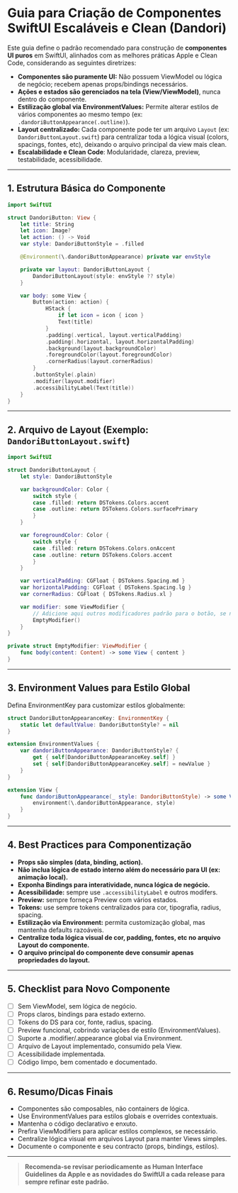 # Guia para Criação de Componentes SwiftUI Escaláveis e Clean (Dandori)

Este guia define o padrão recomendado para construção de **componentes UI puros** em SwiftUI, alinhados com as melhores práticas Apple e Clean Code, considerando as seguintes diretrizes:

- **Componentes são puramente UI:** Não possuem ViewModel ou lógica de negócio; recebem apenas props/bindings necessários.
- **Ações e estados são gerenciados na tela (View/ViewModel)**, nunca dentro do componente.
- **Estilização global via EnvironmentValues:** Permite alterar estilos de vários componentes ao mesmo tempo (ex: `.dandoriButtonAppearance(.outline)`).
- **Layout centralizado:** Cada componente pode ter um arquivo `Layout` (ex: `DandoriButtonLayout.swift`) para centralizar toda a lógica visual (colors, spacings, fontes, etc), deixando o arquivo principal da view mais clean.
- **Escalabilidade e Clean Code**: Modularidade, clareza, preview, testabilidade, acessibilidade.

---

## 1. Estrutura Básica do Componente

```swift
import SwiftUI

struct DandoriButton: View {
    let title: String
    let icon: Image?
    let action: () -> Void
    var style: DandoriButtonStyle = .filled

    @Environment(\.dandoriButtonAppearance) private var envStyle

    private var layout: DandoriButtonLayout {
        DandoriButtonLayout(style: envStyle ?? style)
    }

    var body: some View {
        Button(action: action) {
            HStack {
                if let icon = icon { icon }
                Text(title)
            }
            .padding(.vertical, layout.verticalPadding)
            .padding(.horizontal, layout.horizontalPadding)
            .background(layout.backgroundColor)
            .foregroundColor(layout.foregroundColor)
            .cornerRadius(layout.cornerRadius)
        }
        .buttonStyle(.plain)
        .modifier(layout.modifier)
        .accessibilityLabel(Text(title))
    }
}
```

---

## 2. Arquivo de Layout (Exemplo: `DandoriButtonLayout.swift`)

```swift
import SwiftUI

struct DandoriButtonLayout {
    let style: DandoriButtonStyle

    var backgroundColor: Color {
        switch style {
        case .filled: return DSTokens.Colors.accent
        case .outline: return DSTokens.Colors.surfacePrimary
        }
    }

    var foregroundColor: Color {
        switch style {
        case .filled: return DSTokens.Colors.onAccent
        case .outline: return DSTokens.Colors.accent
        }
    }

    var verticalPadding: CGFloat { DSTokens.Spacing.md }
    var horizontalPadding: CGFloat { DSTokens.Spacing.lg }
    var cornerRadius: CGFloat { DSTokens.Radius.xl }

    var modifier: some ViewModifier {
        // Adicione aqui outros modificadores padrão para o botão, se necessário
        EmptyModifier()
    }
}

private struct EmptyModifier: ViewModifier {
    func body(content: Content) -> some View { content }
}
```

---

## 3. Environment Values para Estilo Global

Defina EnvironmentKey para customizar estilos globalmente:

```swift
struct DandoriButtonAppearanceKey: EnvironmentKey {
    static let defaultValue: DandoriButtonStyle? = nil
}

extension EnvironmentValues {
    var dandoriButtonAppearance: DandoriButtonStyle? {
        get { self[DandoriButtonAppearanceKey.self] }
        set { self[DandoriButtonAppearanceKey.self] = newValue }
    }
}

extension View {
    func dandoriButtonAppearance(_ style: DandoriButtonStyle) -> some View {
        environment(\.dandoriButtonAppearance, style)
    }
}
```

---

## 4. Best Practices para Componentização

- **Props são simples (data, binding, action).**
- **Não inclua lógica de estado interno além do necessário para UI (ex: animação local).**
- **Exponha Bindings para interatividade, nunca lógica de negócio.**
- **Acessibilidade:** sempre use `.accessibilityLabel` e outros modifers.
- **Preview:** sempre forneça Preview com vários estados.
- **Tokens:** use sempre tokens centralizados para cor, tipografia, radius, spacing.
- **Estilização via Environment:** permita customização global, mas mantenha defaults razoáveis.
- **Centralize toda lógica visual de cor, padding, fontes, etc no arquivo Layout do componente.**
- **O arquivo principal do componente deve consumir apenas propriedades do layout.**

---

## 5. Checklist para Novo Componente

- [ ] Sem ViewModel, sem lógica de negócio.
- [ ] Props claros, bindings para estado externo.
- [ ] Tokens do DS para cor, fonte, radius, spacing.
- [ ] Preview funcional, cobrindo variações de estilo (EnvironmentValues).
- [ ] Suporte a .modifier/.appearance global via Environment.
- [ ] Arquivo de Layout implementado, consumido pela View.
- [ ] Acessibilidade implementada.
- [ ] Código limpo, bem comentado e documentado.

---

## 6. Resumo/Dicas Finais

- Componentes são composables, não containers de lógica.
- Use EnvironmentValues para estilos globais e overrides contextuais.
- Mantenha o código declarativo e enxuto.
- Prefira ViewModifiers para aplicar estilos complexos, se necessário.
- Centralize lógica visual em arquivos Layout para manter Views simples.
- Documente o componente e seu contracto (props, bindings, estilos).

---

> **Recomenda-se revisar periodicamente as Human Interface Guidelines da Apple e as novidades do SwiftUI a cada release para sempre refinar este padrão.**